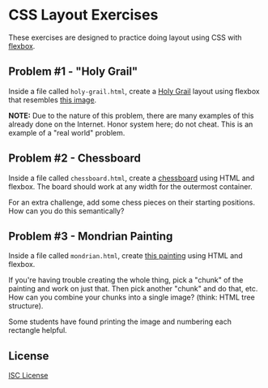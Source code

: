 # CSS Layout Exercises

These exercises are designed to practice doing layout using CSS with [flexbox].

[flexbox]:https://developer.mozilla.org/en-US/docs/Learn/CSS/CSS_layout/Flexbox

## Problem #1 - "Holy Grail"

Inside a file called `holy-grail.html`, create a [Holy Grail] layout using flexbox that resembles [this image].

**NOTE:** Due to the nature of this problem, there are many examples of this already done on the Internet. Honor system here; do not cheat. This is an example of a "real world" problem.

[Holy Grail]:https://en.wikipedia.org/wiki/Holy_Grail_(web_design)
[this image]:https://upload.wikimedia.org/wikipedia/commons/a/ad/HolyGrail.svg

## Problem #2 - Chessboard

Inside a file called `chessboard.html`, create a [chessboard] using HTML and flexbox. The board should work at any width for the outermost container.

For an extra challenge, add some chess pieces on their starting positions. How can you do this semantically?

[chessboard]:https://upload.wikimedia.org/wikipedia/commons/thumb/d/d7/Chessboard480.svg/416px-Chessboard480.svg.png

## Problem #3 - Mondrian Painting

Inside a file called `mondrian.html`, create [this painting] using HTML and flexbox.

If you're having trouble creating the whole thing, pick a "chunk" of the painting and work on just that. Then pick another "chunk" and do that, etc. How can you combine your chunks into a single image? (think: HTML tree structure).

Some students have found printing the image and numbering each rectangle helpful.

[this painting]:mondrian.jpg

## License

[ISC License](LICENSE.md)
